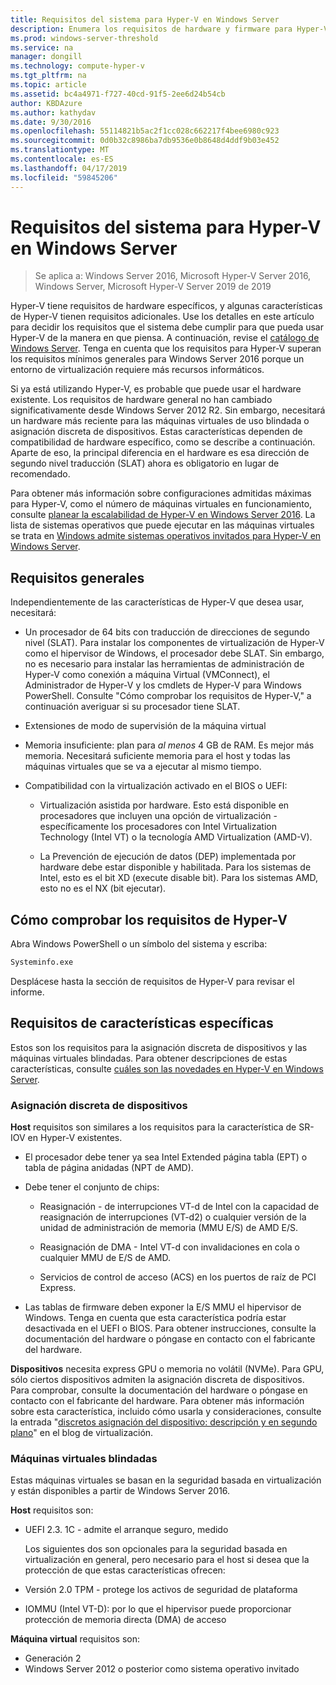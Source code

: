 ```yaml
---
title: Requisitos del sistema para Hyper-V en Windows Server
description: Enumera los requisitos de hardware y firmware para Hyper-V en Windows Server
ms.prod: windows-server-threshold
ms.service: na
manager: dongill
ms.technology: compute-hyper-v
ms.tgt_pltfrm: na
ms.topic: article
ms.assetid: bc4a4971-f727-40cd-91f5-2ee6d24b54cb
author: KBDAzure
ms.author: kathydav
ms.date: 9/30/2016
ms.openlocfilehash: 55114821b5ac2f1cc028c662217f4bee6980c923
ms.sourcegitcommit: 0d0b32c8986ba7db9536e0b8648d4ddf9b03e452
ms.translationtype: MT
ms.contentlocale: es-ES
ms.lasthandoff: 04/17/2019
ms.locfileid: "59845206"
---
```

# <a name="system-requirements-for-hyper-v-on-windows-server"></a>Requisitos del sistema para Hyper-V en Windows Server

>Se aplica a: Windows Server 2016, Microsoft Hyper-V Server 2016, Windows Server, Microsoft Hyper-V Server 2019 de 2019

Hyper-V tiene requisitos de hardware específicos, y algunas características de Hyper-V tienen requisitos adicionales. Use los detalles en este artículo para decidir los requisitos que el sistema debe cumplir para que pueda usar Hyper-V de la manera en que piensa. A continuación, revise el [catálogo de Windows Server](https://www.windowsservercatalog.com/). Tenga en cuenta que los requisitos para Hyper-V superan los requisitos mínimos generales para Windows Server 2016 porque un entorno de virtualización requiere más recursos informáticos.

Si ya está utilizando Hyper-V, es probable que puede usar el hardware existente. Los requisitos de hardware general no han cambiado significativamente desde Windows Server 2012 R2.  Sin embargo, necesitará un hardware más reciente para las máquinas virtuales de uso blindada o asignación discreta de dispositivos. Estas características dependen de compatibilidad de hardware específico, como se describe a continuación. Aparte de eso, la principal diferencia en el hardware es esa dirección de segundo nivel traducción (SLAT) ahora es obligatorio en lugar de recomendado.

Para obtener más información sobre configuraciones admitidas máximas para Hyper-V, como el número de máquinas virtuales en funcionamiento, consulte [planear la escalabilidad de Hyper-V en Windows Server 2016](plan/Plan-for-Hyper-V-scalability-in-Windows-Server-2016.md). La lista de sistemas operativos que puede ejecutar en las máquinas virtuales se trata en [Windows admite sistemas operativos invitados para Hyper-V en Windows Server](Supported-Windows-guest-operating-systems-for-Hyper-V-on-Windows.md).

## <a name="general-requirements"></a>Requisitos generales

Independientemente de las características de Hyper-V que desea usar, necesitará:

- Un procesador de 64 bits con traducción de direcciones de segundo nivel (SLAT). Para instalar los componentes de virtualización de Hyper-V como el hipervisor de Windows, el procesador debe SLAT. Sin embargo, no es necesario para instalar las herramientas de administración de Hyper-V como conexión a máquina Virtual (VMConnect), el Administrador de Hyper-V y los cmdlets de Hyper-V para Windows PowerShell. Consulte "Cómo comprobar los requisitos de Hyper-V," a continuación averiguar si su procesador tiene SLAT.

- Extensiones de modo de supervisión de la máquina virtual

- Memoria insuficiente: plan para *al menos* 4 GB de RAM. Es mejor más memoria. Necesitará suficiente memoria para el host y todas las máquinas virtuales que se va a ejecutar al mismo tiempo.

- Compatibilidad con la virtualización activado en el BIOS o UEFI:

  - Virtualización asistida por hardware. Esto está disponible en procesadores que incluyen una opción de virtualización - específicamente los procesadores con Intel Virtualization Technology (Intel VT) o la tecnología AMD Virtualization (AMD-V).

  - La Prevención de ejecución de datos (DEP) implementada por hardware debe estar disponible y habilitada. Para los sistemas de Intel, esto es el bit XD (execute disable bit). Para los sistemas AMD, esto no es el NX (bit ejecutar).

## <a name="bkmk_CheckReq"></a>Cómo comprobar los requisitos de Hyper-V

Abra Windows PowerShell o un símbolo del sistema y escriba:

```cmd
Systeminfo.exe
```

Desplácese hasta la sección de requisitos de Hyper-V para revisar el informe.

## <a name="requirements-for-specific-features"></a>Requisitos de características específicas

Estos son los requisitos para la asignación discreta de dispositivos y las máquinas virtuales blindadas. Para obtener descripciones de estas características, consulte [cuáles son las novedades en Hyper-V en Windows Server](What-s-new-in-Hyper-V-on-Windows.md).

### <a name="discrete-device-assignment"></a>Asignación discreta de dispositivos

**Host** requisitos son similares a los requisitos para la característica de SR-IOV en Hyper-V existentes.

- El procesador debe tener ya sea Intel Extended página tabla (EPT) o tabla de página anidadas (NPT de AMD).

- Debe tener el conjunto de chips:

  - Reasignación - de interrupciones VT-d de Intel con la capacidad de reasignación de interrupciones (VT-d2) o cualquier versión de la unidad de administración de memoria (MMU E/S) de AMD E/S.

  - Reasignación de DMA - Intel VT-d con invalidaciones en cola o cualquier MMU de E/S de AMD.

  - Servicios de control de acceso (ACS) en los puertos de raíz de PCI Express.

- Las tablas de firmware deben exponer la E/S MMU el hipervisor de Windows. Tenga en cuenta que esta característica podría estar desactivada en el UEFI o BIOS. Para obtener instrucciones, consulte la documentación del hardware o póngase en contacto con el fabricante del hardware.

**Dispositivos** necesita express GPU o memoria no volátil (NVMe). Para GPU, sólo ciertos dispositivos admiten la asignación discreta de dispositivos. Para comprobar, consulte la documentación del hardware o póngase en contacto con el fabricante del hardware. Para obtener más información sobre esta característica, incluido cómo usarla y consideraciones, consulte la entrada "[discretos asignación del dispositivo: descripción y en segundo plano](https://blogs.technet.com/b/virtualization/archive/2015/11/19/discrete-device-assignment.aspx)" en el blog de virtualización.

### <a name="shielded-virtual-machines"></a>Máquinas virtuales blindadas

Estas máquinas virtuales se basan en la seguridad basada en virtualización y están disponibles a partir de Windows Server 2016.

**Host** requisitos son:

- UEFI 2.3. 1C - admite el arranque seguro, medido

  Los siguientes dos son opcionales para la seguridad basada en virtualización en general, pero necesario para el host si desea que la protección de que estas características ofrecen:

- Versión 2.0 TPM - protege los activos de seguridad de plataforma
- IOMMU (Intel VT-D): por lo que el hipervisor puede proporcionar protección de memoria directa (DMA) de acceso

**Máquina virtual** requisitos son:

- Generación 2
- Windows Server 2012 o posterior como sistema operativo invitado

